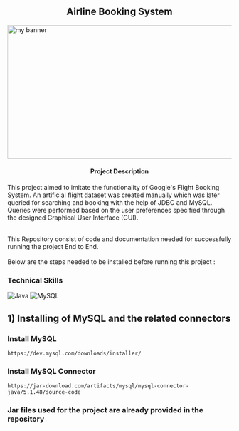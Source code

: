 <h2 align='center'><b> Airline Booking System </b></h2>
<img width='1500' height='300' src="https://user-images.githubusercontent.com/98472023/216372483-df9c4f3e-15bb-4433-9677-4f119efeaaaa.png" alt="my banner"> 

<h4 align='center'> Project Description </h4> 
This project aimed to imitate the functionality of Google's Flight Booking System. An artificial flight dataset was created manually which was later queried for searching and booking with the help of JDBC and MySQL. Queries were performed based on the user preferences specified through the designed Graphical User Interface (GUI). <br><br>

This Repository consist of code and documentation needed for successfully running the project End to End. <br><br>
Below are the steps needed to be installed before running this project :

### Technical Skills 
![Java](https://img.shields.io/badge/java-%23ED8B00.svg?style=for-the-badge&logo=java&logoColor=white)
![MySQL](https://img.shields.io/badge/mysql-%2300f.svg?style=for-the-badge&logo=mysql&logoColor=white)

## 1) Installing of MySQL and the related connectors

### Install MySQL
    https://dev.mysql.com/downloads/installer/
    
### Install MySQL Connector
    https://jar-download.com/artifacts/mysql/mysql-connector-java/5.1.48/source-code

### Jar files used for the project are already provided in the repository
